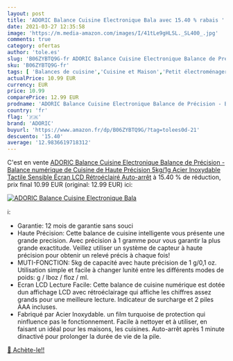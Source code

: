 ```yaml
---
layout: post
title: 'ADORIC Balance Cuisine Electronique Bala avec 15.40 % rabais '
date: 2021-03-27 12:35:58
image: 'https://m.media-amazon.com/images/I/41tLe9gHLSL._SL400_.jpg'
comments: true
category: ofertas
author: 'tole.es'
slug: 'B06ZYBTQ9G-fr ADORIC Balance Cuisine Electronique Balance de Précision -...'
sku: 'B06ZYBTQ9G-fr'
tags: [ 'Balances de cuisine','Cuisine et Maison','Petit électroménager','adoric', ]
actualPrice: 10.99 EUR
currency: EUR
price: 10.99
comparePrice: 12.99 EUR
prodname: 'ADORIC Balance Cuisine Electronique Balance de Précision - Balance numérique de Cuisine de Haute Précision  5kg/1g  Acier Inoxydable Tactile Sensible Écran LCD Rétroéclairé Auto-arrêt'
country: 'fr'
flag: '🇫🇷'
brand: 'ADORIC'
buyurl: 'https://www.amazon.fr/dp/B06ZYBTQ9G/?tag=tolees0d-21'
descuento: '15.40'
average: '12.9836619718312'
---
```


C'est en vente [ADORIC Balance Cuisine Electronique Balance de Précision - Balance numérique de Cuisine de Haute Précision  5kg/1g  Acier Inoxydable Tactile Sensible Écran LCD Rétroéclairé Auto-arrêt](https://www.amazon.fr/dp/B06ZYBTQ9G/?tag=tolees0d-21)  à  15.40 % de réduction, prix final  10.99 EUR (original: 12.99 EUR) ici:

[![ADORIC Balance Cuisine Electronique Bala](https://m.media-amazon.com/images/I/41tLe9gHLSL._SL400_.jpg)](https://www.amazon.fr/dp/B06ZYBTQ9G/?tag=tolees0d-21)

ℹ️:

- Garantie: 12 mois de garantie sans souci
- Haute Précision: Cette balance de cuisine intelligente vous présente une grande precision. Avec précision à 1 gramme pour vous garantir la plus grande exactitude. Veillez utiliser un système de capteur à haute précision pour obtenir un relevé précis à chaque fois!
- MUTI-FONCTION: 5kg de capacité avec haute précision de 1 g/0,1 oz. Utilisation simple et facile à changer lunité entre les différents modes de poids: g / lboz / floz / ml.
- Ecran LCD Lecture Facile: Cette balance de cuisine numérique est dotée dun affichage LCD avec rétroéclairage qui affiche les chiffres assez grands pour une meilleure lecture. Indicateur de surcharge et 2 piles AAA incluses.
- Fabriqué par Acier Inoxydable. un film turquoise de protection qui ninfluence pas le fonctionnement. Facile à nettoyer et à utiliser, en faisant un idéal pour les maisons, les cuisines. Auto-arrêt après 1 minute dinactivé pour prolonger la durée de vie de la pile.

[🛒 Achète-le!!](https://www.amazon.fr/dp/B06ZYBTQ9G/?tag=tolees0d-21)
